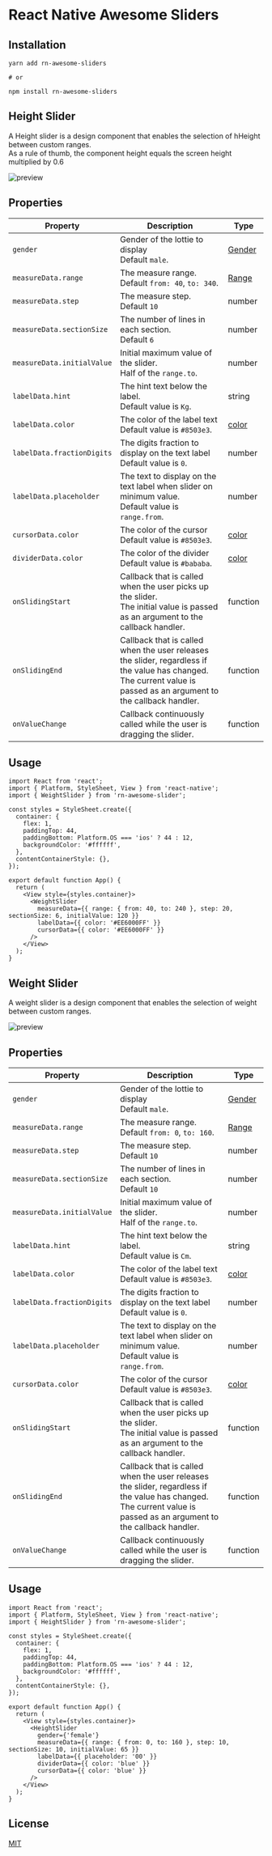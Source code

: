 # React Native Awesome Sliders

## Installation

```
yarn add rn-awesome-sliders

# or

npm install rn-awesome-sliders
```

## Height Slider

A Height slider is a design component that enables the selection of hHeight between custom ranges.
<br/>As a rule of thumb, the component height equals the screen height multiplied by 0.6

![preview](https://github.com/yoavstezki/rn-awesome-sliders/blob/master/preview-height.gif=x250)

## Properties

| Property | Description | Type | 
| -------- | -------- | ---- |
| `gender` | Gender of the lottie to display <br/>Default `male`.   | [Gender](https://github.com/yoavstezki/rn-awesome-sliders/blob/master/lib/types/index.ts#L1) | No | |
| `measureData.range` | The measure range. <br/>Default `from: 40`, `to: 340`.   | [Range](https://github.com/yoavstezki/rn-awesome-sliders/blob/master/lib/types/index.ts#L9) | No | |
| `measureData.step`| The measure step. <br/>Default `10`  | number | No | |
| `measureData.sectionSize` | The number of lines in each section. <br/>Default `6` | number | No | |
| `measureData.initialValue` |Initial maximum value of the slider. <br/>Half of the `range.to`.| number | No | |
| `labelData.hint` | The hint text below the label.<br/>Default value is `Kg`. | string | No | |
| `labelData.color` | The color of the label text <br/>Default value is `#8503e3`. | [color](https://reactnative.dev/docs/colors) | No | |
| `labelData.fractionDigits` | The digits fraction to display on the text label <br/>Default value is `0`. | number | No | |
| `labelData.placeholder` | The text to display on the text label when slider on minimum value. <br/>Default value is `range.from`. | number | No | |
| `cursorData.color` | The color of the cursor<br/>Default value is `#8503e3`. | [color](https://reactnative.dev/docs/colors) | No | |
| `dividerData.color` | The color of the divider<br/>Default value is `#bababa`. | [color](https://reactnative.dev/docs/colors) | No | |
| `onSlidingStart` | Callback that is called when the user picks up the slider.<br/>The initial value is passed as an argument to the callback handler. | function | No | |
| `onSlidingEnd` | Callback that is called when the user releases the slider, regardless if the value has changed.<br/>The current value is passed as an argument to the callback handler. | function | No | |
| `onValueChange` | Callback continuously called while the user is dragging the slider. | function | No | |

## Usage

```
import React from 'react';
import { Platform, StyleSheet, View } from 'react-native';
import { WeightSlider } from 'rn-awesome-slider';

const styles = StyleSheet.create({
  container: {
    flex: 1,
    paddingTop: 44,
    paddingBottom: Platform.OS === 'ios' ? 44 : 12,
    backgroundColor: '#ffffff',
  },
  contentContainerStyle: {},
});

export default function App() {
  return (
    <View style={styles.container}>
      <WeightSlider
        measureData={{ range: { from: 40, to: 240 }, step: 20, sectionSize: 6, initialValue: 120 }}
        labelData={{ color: '#EE6000FF' }}
        cursorData={{ color: '#EE6000FF' }}
      />
    </View>
  );
}

```

## Weight Slider

A weight slider is a design component that enables the selection of weight between custom ranges.

![preview](https://github.com/yoavstezki/rn-awesome-sliders/blob/master/preview-weight.gif=x250)

## Properties

| Property | Description | Type | 
| -------- | -------- | ---- |
| `gender` | Gender of the lottie to display <br/>Default `male`.   | [Gender](https://github.com/yoavstezki/rn-awesome-sliders/blob/master/lib/types/index.ts#L1) | No | |
| `measureData.range` | The measure range. <br/>Default `from: 0`, `to: 160`.   | [Range](https://github.com/yoavstezki/rn-awesome-sliders/blob/master/lib/types/index.ts#L9) | No | |
| `measureData.step`| The measure step. <br/>Default `10`  | number | No | |
| `measureData.sectionSize` | The number of lines in each section. <br/>Default `10` | number | No | |
| `measureData.initialValue` |Initial maximum value of the slider. <br/>Half of the `range.to`.| number | No | |
| `labelData.hint` | The hint text below the label.<br/>Default value is `Cm`. | string | No | |
| `labelData.color` | The color of the label text <br/>Default value is `#8503e3`. | [color](https://reactnative.dev/docs/colors) | No | |
| `labelData.fractionDigits` | The digits fraction to display on the text label <br/>Default value is `0`. | number | No | |
| `labelData.placeholder` | The text to display on the text label when slider on minimum value. <br/>Default value is `range.from`. | number | No | |
| `cursorData.color` | The color of the cursor<br/>Default value is `#8503e3`. | [color](https://reactnative.dev/docs/colors) | No | |
| `onSlidingStart` | Callback that is called when the user picks up the slider.<br/>The initial value is passed as an argument to the callback handler. | function | No | |
| `onSlidingEnd` | Callback that is called when the user releases the slider, regardless if the value has changed.<br/>The current value is passed as an argument to the callback handler. | function | No | |
| `onValueChange` | Callback continuously called while the user is dragging the slider. | function | No | |

## Usage

```
import React from 'react';
import { Platform, StyleSheet, View } from 'react-native';
import { HeightSlider } from 'rn-awesome-slider';

const styles = StyleSheet.create({
  container: {
    flex: 1,
    paddingTop: 44,
    paddingBottom: Platform.OS === 'ios' ? 44 : 12,
    backgroundColor: '#ffffff',
  },
  contentContainerStyle: {},
});

export default function App() {
  return (
    <View style={styles.container}>
      <HeightSlider
        gender={'female'}
        measureData={{ range: { from: 0, to: 160 }, step: 10, sectionSize: 10, initialValue: 65 }}
        labelData={{ placeholder: '00' }}
        dividerData={{ color: 'blue' }}
        cursorData={{ color: 'blue' }}
      />
    </View>
  );
}
```

## License

[MIT](https://choosealicense.com/licenses/mit/)
